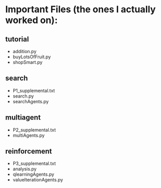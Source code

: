 # Important Files (the ones I actually worked on):
## tutorial
* addition.py
* buyLotsOfFruit.py
* shopSmart.py
## search
* P1_supplemental.txt
* search.py
* searchAgents.py
## multiagent
*  P2_supplemental.txt
*  multiAgents.py
## reinforcement
* P3_supplemental.txt
* analysis.py
* qlearningAgents.py
* valueIterationAgents.py
